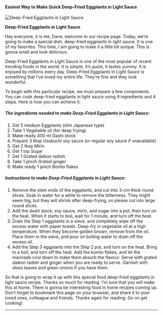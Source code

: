             

#### Easiest Way to Make Quick Deep-Fried Eggplants in Light Sauce

![Deep-Fried Eggplants in Light Sauce](https://img-global.cpcdn.com/recipes/6568600837029888/751x532cq70/deep-fried-eggplants-in-light-sauce-recipe-main-photo.jpg)

**Deep-Fried Eggplants in Light Sauce**

Hey everyone, it is me, Dave, welcome to our recipe page. Today, we’re going to make a special dish, deep-fried eggplants in light sauce. It is one of my favorites. This time, I am going to make it a little bit unique. This is gonna smell and look delicious.

Deep-Fried Eggplants in Light Sauce is one of the most popular of recent trending foods in the world. It is simple, it’s quick, it tastes yummy. It is enjoyed by millions every day. Deep-Fried Eggplants in Light Sauce is something that I’ve loved my entire life. They’re fine and they look wonderful.

To begin with this particular recipe, we must prepare a few components. You can cook deep-fried eggplants in light sauce using 9 ingredients and 4 steps. Here is how you can achieve it.

##### The ingredients needed to make Deep-Fried Eggplants in Light Sauce:

1.  Get 5 medium Eggplants (slim Japanese type)
2.  Take 1 Vegetable oil (for deep frying)
3.  Make ready 400 ml Dashi stock
4.  Prepare 3 tbsp Usukuchi soy sauce (or regular soy sauce if unavailable)
5.  Get 2 tbsp Mirin
6.  Get 1 tsp Sugar
7.  Get 1 Grated daikon radish
8.  Take 1 pinch Grated ginger
9.  Make ready 1 pinch Bonito flakes

##### Instructions to make Deep-Fried Eggplants in Light Sauce:

1.  Remove the stem ends of the eggplants, and cut into 3-cm thick round slices. Soak in water for a while to remove the bitterness. They might seem big, but they will shrink after deep-frying, so please cut into large round slices.
2.  Add the dashi stock, soy sauce, mirin, and sugar into a pot, then turn on the heat. When it starts to boil, wait for 1 minute, and turn off the heat.
3.  Drain the Step 1 eggplants in a sieve, and completely wipe off the excess water with paper towels. Deep-fry in vegetable oil at a high temperature. When they become golden brown, remove from the oil. Place them in the sieve, and pour on boiling water to drain off the excess oil.
4.  Add the Step 3 eggplants into the Step 2 pot, and turn on the heat. Bring to a boil, and turn off the heat. Add the bonito flakes, and let the marinade cool down to make them absorb the flavour. Serve with grated daikon radish and ginger when you are ready to serve. Garnish with shiso leaves and green onions if you have them.

So that is going to wrap it up with this special food deep-fried eggplants in light sauce recipe. Thanks so much for reading. I’m sure that you will make this at home. There is gonna be interesting food in home recipes coming up. Don’t forget to bookmark this page on your browser, and share it to your loved ones, colleague and friends. Thanks again for reading. Go on get cooking!

* * *